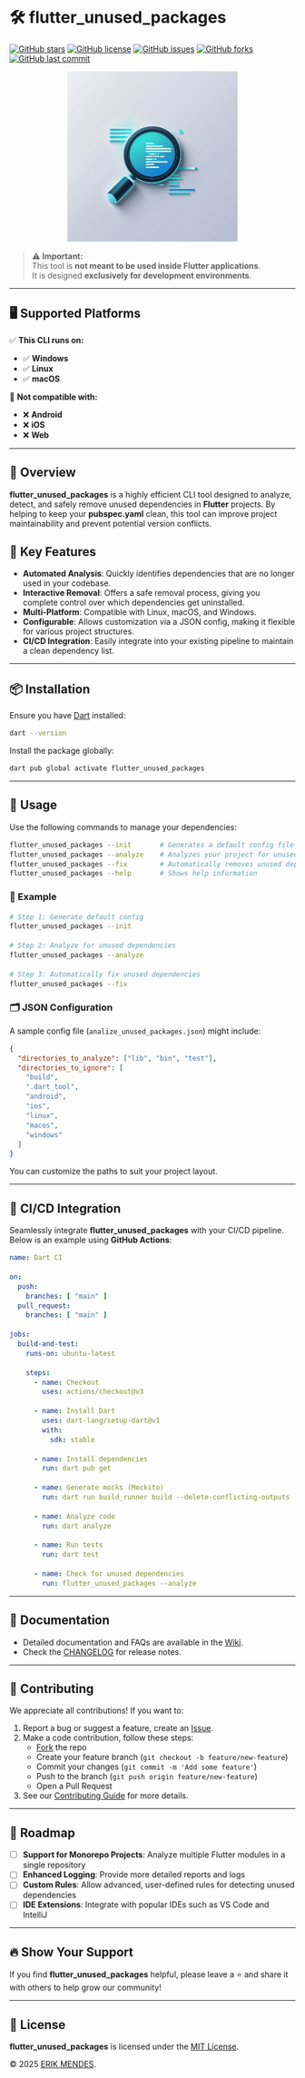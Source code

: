 # 🛠️ flutter_unused_packages

[![GitHub stars](https://img.shields.io/github/stars/ErikMendesRC/flutter_unused_packages?style=social)](https://github.com/ErikMendesRC/flutter_unused_packages/stargazers)
[![GitHub license](https://img.shields.io/github/license/ErikMendesRC/flutter_unused_packages)](LICENSE)
[![GitHub issues](https://img.shields.io/github/issues/ErikMendesRC/flutter_unused_packages)](https://github.com/ErikMendesRC/flutter_unused_packages/issues)
[![GitHub forks](https://img.shields.io/github/forks/ErikMendesRC/flutter_unused_packages)](https://github.com/ErikMendesRC/flutter_unused_packages/network/members)
[![GitHub last commit](https://img.shields.io/github/last-commit/ErikMendesRC/flutter_unused_packages)](https://github.com/ErikMendesRC/flutter_unused_packages/commits/main)

<p align="center">
  <img src="assets/logo.jpg" alt="flutter_unused_packages logo" width="300" />
</p>

> **⚠️ Important:**  
> This tool is **not meant to be used inside Flutter applications**.  
> It is designed **exclusively for development environments**.

---

## **🖥️ Supported Platforms**
✅ **This CLI runs on:**  
- ✅ **Windows**  
- ✅ **Linux**  
- ✅ **macOS**  

🚫 **Not compatible with:**  
- ❌ **Android**  
- ❌ **iOS**  
- ❌ **Web**  

---

## 📌 Overview
**flutter_unused_packages** is a highly efficient CLI tool designed to analyze, detect, and safely remove unused dependencies in **Flutter** projects. By helping to keep your **pubspec.yaml** clean, this tool can improve project maintainability and prevent potential version conflicts.

## 🚀 Key Features
- **Automated Analysis**: Quickly identifies dependencies that are no longer used in your codebase.
- **Interactive Removal**: Offers a safe removal process, giving you complete control over which dependencies get uninstalled.
- **Multi-Platform**: Compatible with Linux, macOS, and Windows.
- **Configurable**: Allows customization via a JSON config, making it flexible for various project structures.
- **CI/CD Integration**: Easily integrate into your existing pipeline to maintain a clean dependency list.

---

## 📦 Installation
Ensure you have [Dart](https://dart.dev/get-dart) installed:
```sh
dart --version
```
Install the package globally:
```sh
dart pub global activate flutter_unused_packages
```

---

## 🚀 Usage
Use the following commands to manage your dependencies:

```sh
flutter_unused_packages --init       # Generates a default config file (analize_unused_packages.json)
flutter_unused_packages --analyze    # Analyzes your project for unused dependencies
flutter_unused_packages --fix        # Automatically removes unused dependencies
flutter_unused_packages --help       # Shows help information
```

### 🔎 Example
```sh
# Step 1: Generate default config
flutter_unused_packages --init

# Step 2: Analyze for unused dependencies
flutter_unused_packages --analyze

# Step 3: Automatically fix unused dependencies
flutter_unused_packages --fix
```

### 🗂️ JSON Configuration
A sample config file (`analize_unused_packages.json`) might include:
```json
{
  "directories_to_analyze": ["lib", "bin", "test"],
  "directories_to_ignore": [
    "build",
    ".dart_tool",
    "android",
    "ios",
    "linux",
    "macos",
    "windows"
  ]
}
```
You can customize the paths to suit your project layout.

---

## 🤖 CI/CD Integration
Seamlessly integrate **flutter_unused_packages** with your CI/CD pipeline. Below is an example using **GitHub Actions**:

```yaml
name: Dart CI

on:
  push:
    branches: [ "main" ]
  pull_request:
    branches: [ "main" ]

jobs:
  build-and-test:
    runs-on: ubuntu-latest

    steps:
      - name: Checkout
        uses: actions/checkout@v3

      - name: Install Dart
        uses: dart-lang/setup-dart@v1
        with:
          sdk: stable

      - name: Install dependencies
        run: dart pub get

      - name: Generate mocks (Mockito)
        run: dart run build_runner build --delete-conflicting-outputs

      - name: Analyze code
        run: dart analyze

      - name: Run tests
        run: dart test

      - name: Check for unused dependencies
        run: flutter_unused_packages --analyze
```

---

## 📖 Documentation
- Detailed documentation and FAQs are available in the [Wiki](https://github.com/ErikMendesRC/flutter_unused_packages/wiki).
- Check the [CHANGELOG](CHANGELOG.md) for release notes.

---

## 🤝 Contributing
We appreciate all contributions! If you want to:
1. Report a bug or suggest a feature, create an [Issue](https://github.com/ErikMendesRC/flutter_unused_packages/issues).
2. Make a code contribution, follow these steps:
   - [Fork](https://github.com/ErikMendesRC/flutter_unused_packages/fork) the repo
   - Create your feature branch (`git checkout -b feature/new-feature`)
   - Commit your changes (`git commit -m 'Add some feature'`)
   - Push to the branch (`git push origin feature/new-feature`)
   - Open a Pull Request
3. See our [Contributing Guide](CONTRIBUTING.md) for more details.

---

## 🎯 Roadmap
- [ ] **Support for Monorepo Projects**: Analyze multiple Flutter modules in a single repository
- [ ] **Enhanced Logging**: Provide more detailed reports and logs
- [ ] **Custom Rules**: Allow advanced, user-defined rules for detecting unused dependencies
- [ ] **IDE Extensions**: Integrate with popular IDEs such as VS Code and IntelliJ

---

## 🔥 Show Your Support
If you find **flutter_unused_packages** helpful, please leave a ⭐ and share it with others to help grow our community!

---

## 📜 License
**flutter_unused_packages** is licensed under the [MIT License](LICENSE). 

© 2025 [ERIK MENDES](https://github.com/ErikMendesRC/).